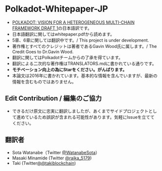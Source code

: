 # Polkadot-Whitepaper-JP
- [POLKADOT: VISION FOR A HETEROGENEOUS MULTI-CHAIN FRAMEWORK DRAFT 1](https://polkadot.network/PolkaDotPaper.pdf)の日本語訳です。
- 日本語翻訳に関してはwhitepaper.pdfから読めます。
- 5章、6章に関しては翻訳中です。/ This project is under development.
- 著作権とすべてのクレジットは著者であるGavin Wood氏に属します。/ The Credit Goes to Dr.Gavin Wood.
- 翻訳に関してはPolkadotチームからの了承を得ています。
- 翻訳による二次的な著作権はTRANSLATORS.mdに書かれている通りです。
- **モチベーション向上の為にStarをください。がんばります。**
- 本論文は2016年に書かれています。基本的な情報を含んでいますが、最新の情報を含むものではありません。

## Edit Contribution / 編集のご協力
- できるだけ原文に忠実に翻訳しましたが、あくまでサイドプロジェクトとして進めているため誤訳が含まれる可能性があります。気軽にIssueを立ててください。

## 翻訳者
- Sota Watanabe（Twitter [@WatanabeSota](https://twitter.com/WatanabeSota?lang=en)）
- Masaki Minamide (Twitter [@raika_5179](https://twitter.com/raika_5179?lang=en))
- Taki (Twitter[@@takiblockchain](https://twitter.com/takiblockchain?lang=en))



